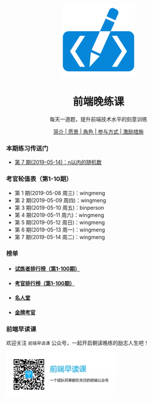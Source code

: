 <p align="center">
  <img width="200" src="./assets/images/logo.svg" alt="logo">
</p>

<h1 align="center">前端晚练课</h1>

<div align="center">
<p>每天一道题，提升前端技术水平的刻意训练</p>

[简介 | 愿景 | 角色 | 参与方式 | 激励措施](./about.md)
</div>

### 本期练习传送门

- [第 7 期(2019-05-14)：n以内的随机数](https://github.com/fezaoduke/fe-practice-hard/issues/9)

### 考官轮值表（第1-10期）

  - 第 1 期(2019-05-08 周三)：wingmeng
  - 第 2 期(2019-05-09 周四)：wingmeng
  - 第 3 期(2019-05-10 周五)：binperson
  - 第 4 期(2019-05-11 周六)：wingmeng
  - 第 5 期(2019-05-12 周日)：wingmeng
  - 第 6 期(2019-05-13 周一)：wingmeng
  - 第 7 期(2019-05-14 周二)：wingmeng

### 榜单

- #### [试炼者排行榜（第1-100期）](https://fezaoduke.github.io/fe-practice-hard/ranking-list/index.html?session=1)
- #### [考官排行榜（第1-100期）](https://fezaoduke.github.io/fe-practice-hard/ranking-list/index.html?type=examiner&session=1)
- #### [名人堂](https://fezaoduke.github.io/fe-practice-hard/honor-wall/)
- #### [金牌考官](https://fezaoduke.github.io/fe-practice-hard/honor-wall/index.html?type=examiner)

### 前端早读课

欢迎关注 `前端早读课` 公众号，一起开启朝读晚练的励志人生吧！

![](./screenshot/official-public-accounts.jpg)
